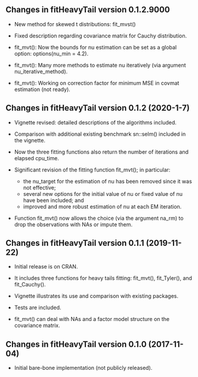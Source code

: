 ## Changes in fitHeavyTail version 0.1.2.9000

* New method for skewed t distributions: fit_mvst()

* Fixed description regarding covariance matrix for Cauchy distribution.

* fit_mvt(): Now the bounds for nu estimation can be set as a global option: options(nu_min = 4.2).

* fit_mvt(): Many more methods to estimate nu iteratively (via argument nu_iterative_method).

* fit_mvt(): Working on correction factor for minimum MSE in covmat estimation (not ready).


## Changes in fitHeavyTail version 0.1.2 (2020-1-7)

* Vignette revised: detailed descriptions of the algorithms included.

* Comparison with additional existing benchmark sn::selm() included in the vignette.

* Now the three fitting functions also return the number of iterations and elapsed cpu_time.

* Significant revision of the fitting function fit_mvt(); in particular:

  - the nu_target for the estimation of nu has been removed since it was not effective;
  - several new options for the initial value of nu or fixed value of nu have been included; and
  - improved and more robust estimation of nu at each EM iteration.

* Function fit_mvt() now allows the choice (via the argument na_rm) to drop the observations with NAs 
  or impute them.


## Changes in fitHeavyTail version 0.1.1 (2019-11-22)

* Initial release is on CRAN.

* It includes three functions for heavy tails fitting: fit_mvt(), fit_Tyler(), and fit_Cauchy().

* Vignette illustrates its use and comparison with existing packages.

* Tests are included.

* fit_mvt() can deal with NAs and a factor model structure on the covariance matrix.


## Changes in fitHeavyTail version 0.1.0 (2017-11-04)

* Initial bare-bone implementation (not publicly released).
